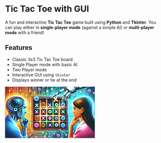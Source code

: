 # Tic Tac Toe with GUI

A fun and interactive **Tic Tac Toe** game built using **Python** and **Tkinter**. You can play either in **single-player mode** (against a simple AI) or **multi-player mode** with a friend!

## Features

- Classic 3x3 Tic Tac Toe board
- Single Player mode with basic AI
- Two Player mode
- Interactive GUI using `tkinter`
- Displays winner or tie at the end



![Main Menu](Tic_Tac_Toe.jpeg)








